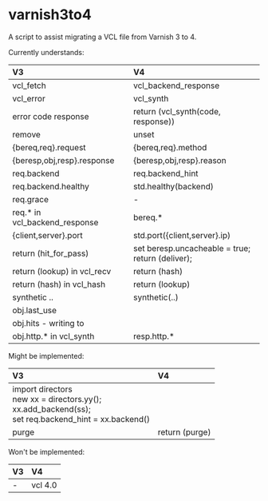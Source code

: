 varnish3to4
===========

A script to assist migrating a VCL file from Varnish 3 to 4.

Currently understands:

V3 | V4
:-- | :--
vcl_fetch | vcl_backend_response
vcl_error | vcl_synth
error code response | return (vcl_synth(code, response))
remove | unset
{bereq,req}.request | {bereq,req}.method
{beresp,obj,resp}.response | {beresp,obj,resp}.reason
req.backend | req.backend_hint
req.backend.healthy | std.healthy(backend)
req.grace | -
req.* in vcl_backend_response | bereq.*
{client,server}.port | std.port({client,server}.ip)
return (hit_for_pass) | set beresp.uncacheable = true;<br/>return (deliver);
return (lookup) in vcl_recv | return (hash)
return (hash) in vcl_hash | return (lookup)
synthetic .. | synthetic(..)
obj.last_use |
obj.hits - writing to |
obj.http.* in vcl_synth | resp.http.*

Might be implemented:

V3 | V4
:-- | :--
 | import directors<br/>new xx = directors.yy();<br/>xx.add_backend(ss);<br/>set req.backend_hint = xx.backend()
purge | return (purge)

Won't be implemented:

V3 | V4
:-- | :--
- | vcl 4.0
